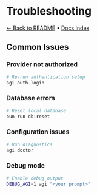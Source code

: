 # Troubleshooting

[← Back to README](../README.md) • [Docs Index](./index.md)

## Common Issues

### Provider not authorized
```bash
# Re-run authentication setup
agi auth login
```

### Database errors
```bash
# Reset local database
bun run db:reset
```

### Configuration issues
```bash
# Run diagnostics
agi doctor
```

### Debug mode
```bash
# Enable debug output
DEBUG_AGI=1 agi "<your prompt>"
```
